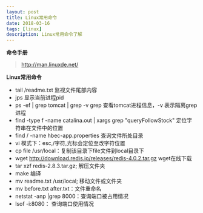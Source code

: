 ```yaml
---
layout: post
title: Linux常用命令
date: 2018-03-16
tags: [linux]
description: Linux常用命令了解
---
```


**命令手册**
> http://man.linuxde.net/

**Linux常用命令**
- tail /readme.txt  监视文件尾部内容
- jps   显示当前进程pid
- ps -ef &#124; grep tomcat &#124; grep -v grep   查看tomcat进程信息，-v 表示隔离grep进程
- find -type f -name catalina.out &#124; xargs grep "queryFollowStock"    定位字符串在文件中的位置
- find / -name hbec-app.properties  查询文件所处目录
- vi 模式下：esc,/字符,光标会定位至改字符位置
- cp file /usr/local：复制该目录下file文件到local目录下
- wget http://download.redis.io/releases/redis-4.0.2.tar.gz  wget在线下载
- tar xzf redis-2.8.3.tar.gz; 解压文件夹
- make   编译
- mv readme.txt /usr/local; 移动文件或文件夹
- mv before.txt after.txt：文件重命名
- netstat  -anp  |grep  8000：查询端口被占用情况
- lsof -i:8080： 查询端口使用情况

